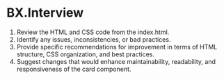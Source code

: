# BX.Interview

1. Review the HTML and CSS code from the index.html.
2. Identify any issues, inconsistencies, or bad practices.
3. Provide specific recommendations for improvement in terms of HTML structure, CSS organization, and best practices.
4. Suggest changes that would enhance maintainability, readability, and responsiveness of the card component.
